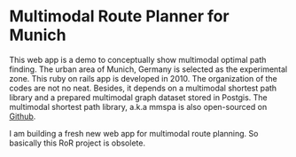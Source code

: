 # Multimodal Route Planner for Munich

This web app is a demo to conceptually show multimodal optimal path finding. The urban area of Munich, Germany is selected as the experimental zone. This ruby on rails app is developed in 2010. The organization of the codes are not no neat. Besides, it depends on a multimodal shortest path library and a prepared multimodal graph dataset stored in Postgis. The multimodal shortest path library, a.k.a mmspa is also open-sourced on [Github](https://github.com/tumluliu/mmspa).

I am building a fresh new web app for multimodal route planning. So basically this RoR project is obsolete.
